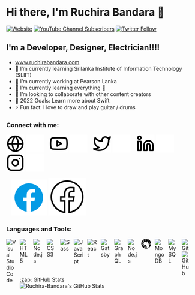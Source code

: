 # Hi there, I'm Ruchira Bandara  👋 


[![Website](https://img.shields.io/website?label=ruchirabandara.com&style=for-the-badge&url=https%3A%2F%2Fruchirabandara.com)](https://ruchirabandara.com)
[![YouTube Channel Subscribers](https://img.shields.io/youtube/channel/subscribers/UC-N0R8YtbU8kUoQ0gr4iXrg?logo=youtube&logoColor=red&style=for-the-badge)][youtube]
[![Twitter Follow](https://img.shields.io/twitter/follow/Ruchira?color=1DA1F2&logo=twitter&style=for-the-badge)](https://twitter.com/RUCHIRA0BANDARA)




## I'm a Developer, Designer, Electrician!!!!

-  www.ruchirabandara.com
- 🌱 I’m currently learning Srilanka Institute of Information Technology (SLIIT)
- 🌱 I’m currently working at Pearson Lanka
- 🌱 I’m currently learning everything 🤣
- 👯 I’m looking to collaborate with other content creators
- 🥅 2022 Goals: Learn more about Swift
- ⚡ Fun fact: I love to draw and play guitar / drums


### Connect with me:

[![website](./img/globe-light.svg)](https://ruchirabandara.com#gh-light-mode-only)
[![website](./img/globe-dark.svg)](https://ruchirabandara.com#gh-dark-mode-only)
&nbsp;&nbsp;
[![website](./img/youtube-light.svg)](https://www.youtube.com/channel/UC-N0R8YtbU8kUoQ0gr4iXrg#gh-light-mode-only)
[![website](./img/youtube-dark.svg)](https://www.youtube.com/channel/UC-N0R8YtbU8kUoQ0gr4iXrg#gh-dark-mode-only)
&nbsp;&nbsp;
[![website](./img/twitter-light.svg)](https://twitter.com/RUCHIRA0BANDARA#gh-light-mode-only)
[![website](./img/twitter-dark.svg)](https://twitter.com/RUCHIRA0BANDARA#gh-dark-mode-only)
&nbsp;&nbsp;
[![website](./img/linkedin-light.svg)](https://www.linkedin.com/in/ruchirabandara/#gh-light-mode-only)
[![website](./img/linkedin-dark.svg)](https://www.linkedin.com/in/ruchirabandara/#gh-dark-mode-only)
&nbsp;&nbsp;
[![website](./img/instagram-light.svg)](https://www.instagram.com/ruchirabandaraa/#gh-light-mode-only)
[![website](./img/instagram-dark.svg)](https://www.instagram.com/ruchirabandaraa/#gh-dark-mode-only)

&nbsp;&nbsp;
[![website](./img/facebook-light.svg)](https://www.facebook.com/ruchirahansana.bandara/#gh-light-mode-only)
[![website](./img/facebook-dark.svg)](https://www.facebook.com/ruchirahansana.bandara/#gh-dark-mode-only)



### Languages and Tools:

<img align="left" alt="Visual Studio Code" width="26px" src="https://cdn.jsdelivr.net/gh/devicons/devicon/icons/vscode/vscode-original.svg" style="padding-right:10px;" />
<img align="left" alt="HTML5" width="26px" src="https://cdn.jsdelivr.net/gh/devicons/devicon/icons/html5/html5-original.svg" style="padding-right:10px;" />
<img align="left" alt="Node.js" width="26px" src="https://cdn.jsdelivr.net/gh/devicons/devicon/icons/nodejs/nodejs-original.svg" style="padding-right:10px;" />
<img align="left" alt="CSS3" width="26px" src="https://cdn.jsdelivr.net/gh/devicons/devicon/icons/css3/css3-original.svg" style="padding-right:10px;" />
<img align="left" alt="Sass" width="26px" src="https://cdn.jsdelivr.net/gh/devicons/devicon/icons/sass/sass-original.svg" style="padding-right:10px;" />
<img align="left" alt="JavaScript" width="26px" src="https://cdn.jsdelivr.net/gh/devicons/devicon/icons/javascript/javascript-original.svg" style="padding-right:10px;" />
<img align="left" alt="React" width="26px" src="https://cdn.jsdelivr.net/gh/devicons/devicon/icons/react/react-original.svg" style="padding-right:10px;" />
<img align="left" alt="Gatsby" width="26px" src="https://cdn.jsdelivr.net/gh/devicons/devicon/icons/gatsby/gatsby-original.svg" style="padding-right:10px;" />
<img align="left" alt="GraphQL" width="26px" src="https://cdn.jsdelivr.net/gh/devicons/devicon/icons/graphql/graphql-plain.svg" style="padding-right:10px;" />
<img align="left" alt="Node.js" width="26px" src="https://cdn.jsdelivr.net/gh/devicons/devicon/icons/nodejs/nodejs-original.svg" style="padding-right:10px;" />
<img align="left" alt="Deno" width="26px" src="./img/deno-light.svg" style="padding-right:10px;" />



<img align="left" alt="MongoDB" width="26px" src="https://cdn.jsdelivr.net/gh/devicons/devicon/icons/mongodb/mongodb-original.svg" style="padding-right:10px;" />
<img align="left" alt="MySQL" width="26px" src="https://cdn.jsdelivr.net/gh/devicons/devicon/icons/mysql/mysql-original.svg" style="padding-right:10px;" />
<img align="left" alt="Git" width="26px" src="https://cdn.jsdelivr.net/gh/devicons/devicon/icons/git/git-original.svg" style="padding-right:10px;" />
<img align="left" alt="GitHub" width="26px" src="https://user-images.githubusercontent.com/3369400/139447912-e0f43f33-6d9f-45f8-be46-2df5bbc91289.png" style="padding-right:10px;" />



<br />
<br />

---
  <summary>:zap: GitHub Stats</summary>

  <img align="left" alt="Ruchira-Bandara's GitHub Stats" src="https://github-readme-stats.vercel.app/api?username=RuchiraHansanaBandara&show_icons=true&hide_border=false&title_color=ff652f&icon_color=FFE400&bg_color=09131B&text_color=ffffff&border_color=0c1a25" />



[website]: https://ruchirabandara.com

[twitter]: https://twitter.com/RUCHIRA0BANDARA
[youtube]: https://www.youtube.com/channel/UC-N0R8YtbU8kUoQ0gr4iXrg
[instagram]: https://www.instagram.com/ruchirabandaraa/
[linkedin]: https://www.linkedin.com/in/ruchirabandara/
[AzureBoard]: https://dev.azure.com/RuchiraBandara/
[Facebook]: https://www.facebook.com/ruchirahansana.bandara/
